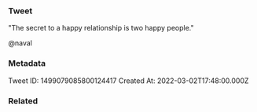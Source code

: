 ### Tweet
"The secret to a happy relationship is two happy people."

@naval

### Metadata
Tweet ID: 1499079085800124417
Created At: 2022-03-02T17:48:00.000Z

### Related

